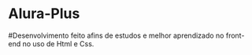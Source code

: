 # Alura-Plus

#Desenvolvimento feito afins de estudos e melhor aprendizado no front-end no uso de Html e Css.
